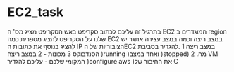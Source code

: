 # EC2_task
בתרגיל זה עליכם לכתוב סקריפט באש
הסקריפט מציג מס' ה EC2 המוגדרים ב region שלנו
על הסקריפט להציג מספרית כמה EC2 במצב ריצה וכמה במצב עצירה
אתגר יש להציג בנוסף את כתובות ה IP הציבוריות של הEC2 במצב ריצה
1 .להגדיר בסביבת הסנדבוקס 3 מכונות - 2 במצב ריצה )running )ואחד במצב )stopped)
2 .מה VM המקומי שלכם - עליכם להגדיר )configure aws )את החיבור של C
